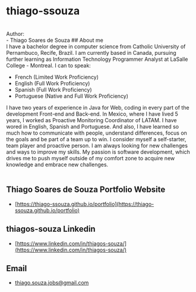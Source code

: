 # thiago-ssouza
<br/>
Author:
<br/>
- Thiago Soares de Souza
## About me
<br/>
I have a bachelor degree in computer science from Catholic University of Pernambuco, Recife, Brazil. I am currently based in Canada, pursuing further learning as Information Technology Programmer Analyst at LaSalle College - Montreal.
I can to speak:

- French (Limited Work Proficiency)
- English (Full Work Proficiency)
- Spanish (Full Work Proficiency)
- Portuguese (Native and Full Work Proficiency)

I have two years of experience in Java for Web, coding in every part of the development Front-end and Back-end.
In Mexico, where I have lived 5 years, I worked as Proactive Monitoring Coordinator of LATAM. I have wored in English, Spanish and Portuguese. And also, I have learned so much how to communicate with people, understand differences, focus on the goals and be part of a team up to win.
I consider myself a self-starter, team player and proactive person. I am always looking for new challenges and ways to improve my skills. My passion is software development, which drives me to push myself outside of my comfort zone to acquire new knowledge and embrace new challenges.
<br/>
<br/>
## Thiago Soares de Souza Portfolio Website
- [https://thiago-ssouza.github.io/portfolio](https://thiago-ssouza.github.io/portfolio)

## thiagos-souza Linkedin
- [https://www.linkedin.com/in/thiagos-souza/](https://www.linkedin.com/in/thiagos-souza/)

## Email
- thiago.souza.jobs@gmail.com
